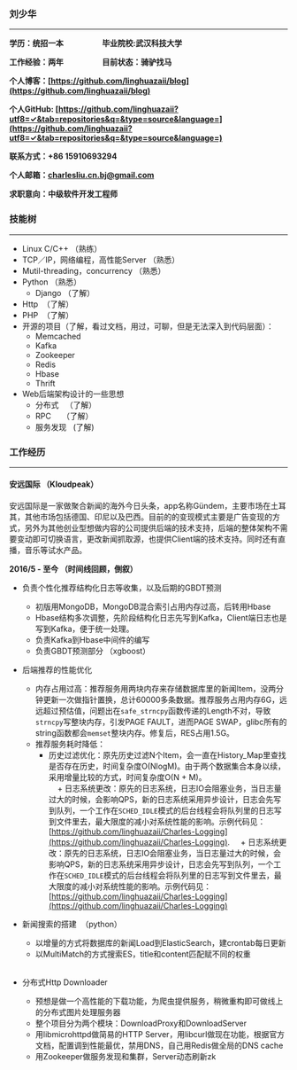 ### 刘少华
---
**学历：统招一本**&emsp;&emsp;&emsp;&emsp;&emsp;**毕业院校:武汉科技大学**  

**工作经验：两年**&emsp;&emsp;&emsp;&emsp;&emsp;**目前状态：骑驴找马**  

**个人博客：[https://github.com/linghuazaii/blog](https://github.com/linghuazaii/blog)**  

**个人GitHub: [https://github.com/linghuazaii?utf8=✓&tab=repositories&q=&type=source&language=](https://github.com/linghuazaii?utf8=✓&tab=repositories&q=&type=source&language=)**  

**联系方式：+86 15910693294**  

**个人邮箱：[charlesliu.cn.bj@gmail.com](charlesliu.cn.bj@gmail.com)**

**求职意向：中级软件开发工程师**  

### 技能树
---
 - Linux C/C++ （熟练）
 - TCP／IP，网络编程，高性能Server （熟悉）
 - Mutil-threading，concurrency （熟悉）
 - Python （熟悉）  
   - Django （了解）
 - Http  （了解）
 - PHP  （了解）
 - 开源的项目（了解，看过文档，用过，可聊，但是无法深入到代码层面）：  
   - Memcached  
   - Kafka  
   - Zookeeper  
   - Redis  
   - Hbase  
   - Thrift
 - Web后端架构设计的一些思想  
   - 分布式    （了解）  
   - RPC      （了解）  
   - 服务发现   (了解)
   
### 工作经历
---
#### 安远国际 （Kloudpeak）
安远国际是一家做聚合新闻的海外今日头条，app名称Gündem，主要市场在土耳其，其他市场包括德国、印尼以及巴西。目前的的变现模式主要是广告变现的方式，另外为其他创业型想做内容的公司提供后端的技术支持，后端的整体架构不需要变动即可切换语言，更改新闻抓取源，也提供Client端的技术支持。同时还有直播，音乐等试水产品。

**2016/5 - 至今 （时间线回顾，倒叙）**
 - 负责个性化推荐结构化日志等收集，以及后期的GBDT预测  
   - 初版用MongoDB，MongoDB混合索引占用内存过高，后转用Hbase  
   - Hbase结构多次调整，先阶段结构化日志先写到Kafka，Client端日志也是写到Kafka，便于统一处理。  
   - 负责Kafka到Hbase中间件的编写  
   - 负责GBDT预测部分 （xgboost）
   
 - 后端推荐的性能优化  
   - 内存占用过高：推荐服务用两块内存来存储数据库里的新闻Item，没两分钟更新一次做指针置换，总计60000多条数据。推荐服务占用内存6G，远远超过预估值，问题出在`safe_strncpy`函数传递的Length不对，导致`strncpy`写整块内存，引发PAGE FAULT，进而PAGE SWAP，glibc所有的string函数都会`memset`整块内存。修复后，RES占用1.5G。  
   - 推荐服务耗时降低：  
     + 历史过滤优化：原先历史过滤N个Item，会一直在History_Map里查找是否存在历史，时间复杂度O(NlogM)。由于两个数据集合本身以续，采用增量比较的方式，时间复杂度O(N + M)。  
     + 日志系统更改：原先的日志系统，日志IO会阻塞业务，当日志量过大的时候，会影响QPS，新的日志系统采用异步设计，日志会先写到队列，一个工作在`SCHED_IDLE`模式的后台线程会将队列里的日志写到文件里去，最大限度的减小对系统性能的影响。示例代码见：[https://github.com/linghuazaii/Charles-Logging](https://github.com/linghuazaii/Charles-Logging). 
     + 日志系统更改：原先的日志系统，日志IO会阻塞业务，当日志量过大的时候，会影响QPS，新的日志系统采用异步设计，日志会先写到队列，一个工作在`SCHED_IDLE`模式的后台线程会将队列里的日志写到文件里去，最大限度的减小对系统性能的影响。示例代码见：[https://github.com/linghuazaii/Charles-Logging](https://github.com/linghuazaii/Charles-Logging)  
     
- 新闻搜索的搭建  （python）  
  - 以增量的方式将数据库的新闻Load到ElasticSearch，建crontab每日更新  
  - 以MultiMatch的方式搜索ES，title和content匹配赋不同的权重  
  
- 分布式Http Downloader  
  - 预想是做一个高性能的下载功能，为爬虫提供服务，稍微重构即可做线上的分布式图片处理服务器  
  - 整个项目分为两个模块：DownloadProxy和DownloadServer  
  - 用libmicrohttpd做简易的HTTP Server，用libcurl做现在功能，根据官方文档，配置调到性能最优，禁用DNS，自己用Redis做全局的DNS cache  
  - 用Zookeeper做服务发现和集群，Server动态刷新zk
  
  
  
  
